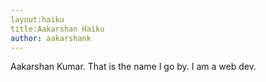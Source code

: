 ```yaml
---
layout:haiku
title:Aakarshan Haiku
author: aakarshank
---
```


Aakarshan Kumar.
That is the name I go by.
I am a web dev.
